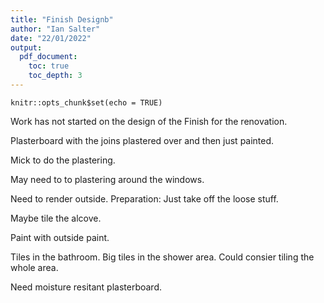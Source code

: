 ```yaml
---
title: "Finish Designb"
author: "Ian Salter"
date: "22/01/2022"
output:
  pdf_document:
    toc: true
    toc_depth: 3
---
```


```{r setup, include=FALSE}
knitr::opts_chunk$set(echo = TRUE)
```

Work has not started on the design of the Finish for the renovation.

Plasterboard with the joins plastered over and then just painted. 

Mick to do the plastering.

May need to to plastering around the windows.

Need to render outside. Preparation: Just take off the loose stuff. 

Maybe tile the alcove.

Paint with outside paint.



Tiles in the bathroom. Big tiles in the shower area. Could consier tiling the whole area.

Need moisture resitant plasterboard. 
